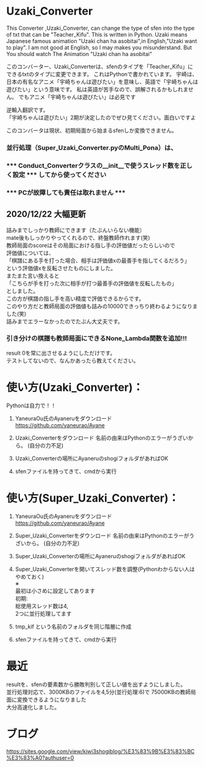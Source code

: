 # Uzaki_Converter
This Converter ,Uzaki_Converter, can change the type of sfen into the type of txt that can be "Teacher_Kifu".
This is written in Python. Uzaki means Japanese famous animation "Uzaki chan ha asobitai",in English,"Uzaki want to play". I am not good at English, so I may makes you misunderstand. But You should watch The Animation "Uzaki chan ha asobitai"  
  
このコンバーター、Uzaki_Converterは、sfenのタイプを「Teacher_Kifu」にできるtxtのタイプに変更できます。
これはPythonで書かれています。 宇崎は、日本の有名なアニメ「宇崎ちゃんは遊びたい」を意味し、英語で「宇崎ちゃんは遊びたい」という意味です。 私は英語が苦手なので、誤解されるかもしれません。 でもアニメ「宇崎ちゃんは遊びたい」は必見です  
  
逆輸入翻訳です。  
「宇崎ちゃんは遊びたい」2期が決定したのでぜひ見てください。面白いですよ  
  
このコンバータは現状、初期局面から始まるsfenしか変換できません。
### 並行処理（Super_Uzaki_Converter.pyのMulti_Pona）は、  
### *** Conduct_Converterクラスの__init__で使うスレッド数を正しく設定 *** してから使ってください  
### *** PCが故障しても責任は取れません ***  

## 2020/12/22 大幅更新
詰みまでしっかり教師にできます（たぶんいらない機能）  
mate後もしっかりやってくれるので、終盤教師作れます(笑)  
教師局面のscoreはその局面における指し手の評価値だったらしいので  
評価値については、  
「棋譜にある手を打った場合、相手は評価値xの最善手を指してくるだろう」  
という評価値xを反転させたものにしました。  
またまた言い換えると  
「こちらが手を打った次に相手が打つ最善手の評価値を反転したもの」  
としました。  
この方が棋譜の指し手を高い精度で評価できるからです。  
このやり方だと教師局面の評価値も詰みの10000できっちり終わるようになりました(笑)  
詰みまでエラーなかったのでたぶん大丈夫です。  
  
### 引き分けの棋譜も教師局面にできるNone_Lambda関数を追加!!!
result 0を常に出させるようにしただけです。  
テストしてないので、なんかあったら教えてください。  


# 使い方(Uzaki_Converter)：
Pythonは自力で！！

1. YaneuraOu氏のAyaneruをダウンロード
https://github.com/yaneurao/Ayane

2. Uzaki_Converterをダウンロード
名前の由来はPythonのエラーがうざいから。
(自分の力不足)

3. Uzaki_Converterの場所にAyaneruのshogiフォルダがあればOK

4. sfenファイルを持ってきて、cmdから実行

# 使い方(Super_Uzaki_Converter)：

1. YaneuraOu氏のAyaneruをダウンロード
https://github.com/yaneurao/Ayane

2. Super_Uzaki_Converterをダウンロード
名前の由来はPythonのエラーがうざいから。
(自分の力不足)

3. Super_Uzaki_Converterの場所にAyaneruのshogiフォルダがあればOK

4. Super_Uzaki_Converterを開いてスレッド数を調整(Pythonわからない人はやめておく)  
※  
最初は小さめに設定してあります  
初期:  
総使用スレッド数は4,  
2つに並行処理してます  

6. tmp_kif という名前のフォルダを同じ階層に作成

5. sfenファイルを持ってきて、cmdから実行

# 最近
resultを、sfenの要素数から勝敗判別して正しい値を出すようにしました。  
並行処理対応で、3000KBのファイルを4,5分(並行処理:6)で  75000KBの教師局面に変換できるようになりました  
大分高速化しました。
  


# ブログ
https://sites.google.com/view/kiwi3shogiblog/%E3%83%9B%E3%83%BC%E3%83%A0?authuser=0
